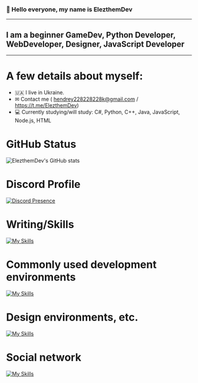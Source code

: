### 👋 Hello everyone, my name is ElezthemDev
---------------------------------------
## I am a beginner GameDev, Python Developer, WebDeveloper, Designer, JavaScript Developer
---------------------------------------
# A few details about myself:
- 🇺🇦 I live in Ukraine.
- ✉ Contact me ( hendrey228228228k@gmail.com / https://t.me/ElezthemDev)
- 💻 Currently studying/will study: C#, Python, C++, Java, JavaScript, Node.js, HTML

# GitHub Status

![ElezthemDev's GitHub stats](https://github-readme-stats.vercel.app/api?username=elezthem&show_icons=true&theme=synthwave)

# Discord Profile

[![Discord Presence](https://lanyard.cnrad.dev/api/1065907554858827786)](https://discord.com/users/1065907554858827786)

# Writing/Skills
[![My Skills](https://skillicons.dev/icons?i=cs,html,js,nodejs,php,py,cpp,css,django,ruby)](https://skillicons.dev)

# Commonly used development environments
[![My Skills](https://skillicons.dev/icons?i=idea,vscode,visualstudio)](https://skillicons.dev)

# Design environments, etc.
[![My Skills](https://skillicons.dev/icons?i=blender,figma,github,qt,unity)](https://skillicons.dev)

# Social network
[![My Skills](https://skillicons.dev/icons?i=instagram,discord)](https://skillicons.dev)
